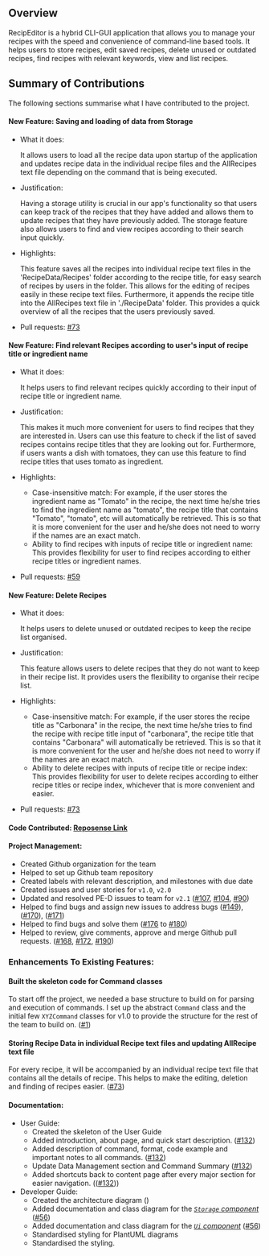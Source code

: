 ## Overview
RecipEditor is a hybrid CLI-GUI application that allows you to manage your recipes with the speed 
and convenience of command-line based tools. It helps users to store recipes, edit saved recipes, 
delete unused or outdated recipes, find recipes with relevant keywords, view and list recipes.

## Summary of Contributions
The following sections summarise what I have contributed to the project.

#### **New Feature**: Saving and loading of data from Storage
- What it does:

  It allows users to load all the recipe data upon startup of the application and
  updates recipe data in the individual recipe files and the AllRecipes text file depending on
  the command that is being executed.

- Justification:

  Having a storage utility is crucial in our app's functionality so that users can
  keep track of the recipes that they have added and allows them to update recipes that they have
  previously added. The storage feature also allows users to find and view recipes according to their
  search input quickly.

- Highlights:

  This feature saves all the recipes into individual recipe text files in the 'RecipeData/Recipes'
  folder according to the recipe title, for easy search of recipes by users in the folder. This allows for
  the editing of recipes easily in these recipe text files. Furthermore, it appends the recipe title into
  the AllRecipes text file in './RecipeData' folder. This provides a quick overview of all the recipes that
  the users previously saved.
- Pull requests: [#73](https://github.com/AY2223S1-CS2113-T18-2/tp/pull/73)


#### **New Feature**: Find relevant Recipes according to user's input of recipe title or ingredient name
- What it does:

  It helps users to find relevant recipes quickly according to their input of recipe title or ingredient name.

- Justification:

  This makes it much more convenient for users to find recipes that they are interested in. Users can use this feature
  to check if the list of saved recipes contains recipe titles that they are looking out for. Furthermore, if users
  wants a dish with tomatoes, they can use this feature to find recipe titles that uses tomato as ingredient.
- Highlights:
  - Case-insensitive match:
    For example, if the user stores the ingredient name as "Tomato" in the recipe, the next time he/she tries to find
    the ingredient name as "tomato", the recipe title that contains "Tomato", "tomato", etc will automatically be retrieved.
    This is so that it is more convenient for the user and he/she does not need to worry if the names are an exact match.
  - Ability to find recipes with inputs of recipe title or ingredient name:
    This provides flexibility for user to find recipes according to either recipe titles or ingredient names.
- Pull requests: [#59](https://github.com/AY2223S1-CS2113-T18-2/tp/pull/59)


#### **New Feature**: Delete Recipes
- What it does:

  It helps users to delete unused or outdated recipes to keep the recipe list organised.

- Justification:

  This feature allows users to delete recipes that they do not want to keep in their recipe list. It provides users the
  flexibility to organise their recipe list.

- Highlights:
  - Case-insensitive match:
    For example, if the user stores the recipe title as "Carbonara" in the recipe, the next time he/she tries to find
    the recipe with recipe title input of "carbonara", the recipe title that contains "Carbonara" will automatically be retrieved.
    This is so that it is more convenient for the user and he/she does not need to worry if the names are an exact match.
  - Ability to delete recipes with inputs of recipe title or recipe index:
    This provides flexibility for user to delete recipes according to either recipe titles or recipe index, whichever that
    is more convenient and easier.
- Pull requests: [#73](https://github.com/AY2223S1-CS2113-T18-2/tp/pull/73)



#### **Code Contributed**: [Reposense Link](https://nus-cs2113-ay2223s1.github.io/tp-dashboard/?search=&sort=groupTitle&sortWithin=title&timeframe=commit&mergegroup=&groupSelect=groupByRepos&breakdown=true&checkedFileTypes=docs~functional-code~test-code~other&since=2022-09-16&tabOpen=true&tabType=authorship&tabAuthor=qianz-z&tabRepo=AY2223S1-CS2113-T18-2%2Ftp%5Bmaster%5D&authorshipIsMergeGroup=false&authorshipFileTypes=docs~functional-code~test-code&authorshipIsBinaryFileTypeChecked=false&authorshipIsIgnoredFilesChecked=false)


#### **Project Management**:
- Created Github organization for the team
- Helped to set up Github team repository
- Created labels with relevant description, and milestones with due date
- Created issues and user stories for `v1.0`, `v2.0`
- Updated and resolved PE-D issues to team for `v2.1`
  ([#107](https://github.com/AY2223S1-CS2113-T18-2/tp/issues/107),
  [#104](https://github.com/AY2223S1-CS2113-T18-2/tp/issues/104),
  [#90](https://github.com/AY2223S1-CS2113-T18-2/tp/issues/90))
- Helped to find bugs and assign new issues to address bugs
  ([#149](https://github.com/AY2223S1-CS2113-T18-2/tp/issues/149)),
  ([#170](https://github.com/AY2223S1-CS2113-T18-2/tp/issues/170)),
  ([#171](https://github.com/AY2223S1-CS2113-T18-2/tp/issues/171))
- Helped to find bugs and solve them ([#176](https://github.com/AY2223S1-CS2113-T18-2/tp/issues/176) to [#180](https://github.com/AY2223S1-CS2113-T18-2/tp/issues/180))
- Helped to review, give comments, approve and merge Github pull requests. ([#168](https://github.com/AY2223S1-CS2113-T18-2/tp/pull/168), [#172](https://github.com/AY2223S1-CS2113-T18-2/tp/pull/172), [#190](https://github.com/AY2223S1-CS2113-T18-2/tp/pull/190))

### **Enhancements To Existing Features**:

#### **Built the skeleton code for Command classes**
To start off the project, we needed a base structure to build on for parsing and execution of commands.
I set up the abstract `Command` class and the initial few `XYZCommand` classes for v1.0 to provide the
structure for the rest of the team to build on.
([#1](https://github.com/AY2223S1-CS2113-T18-2/tp/pull/1))

#### **Storing Recipe Data in individual Recipe text files and updating AllRecipe text file**
For every recipe, it will be accompanied by an individual recipe text file that contains all the details of
recipe. This helps to make the editing, deletion and finding of recipes easier.
([#73](https://github.com/AY2223S1-CS2113-T18-2/tp/pull/73))


#### **Documentation**:
- User Guide:
  - Created the skeleton of the User Guide
  - Added introduction, about page, and quick start description. ([#132](https://github.com/AY2223S1-CS2113-T18-2/tp/pull/132))
  - Added description of command, format, code example and important notes to all commands. ([#132](https://github.com/AY2223S1-CS2113-T18-2/tp/pull/132))
  - Update Data Management section and Command Summary ([#132](https://github.com/AY2223S1-CS2113-T18-2/tp/pull/132))
  - Added shortcuts back to content page after every major section for easier navigation. (([#132](https://github.com/AY2223S1-CS2113-T18-2/tp/pull/132)))
- Developer Guide:
  - Created the architecture diagram ()
  - Added documentation and class diagram for the [_`Storage` component_](https://github.com/AY2223S1-CS2113-T18-2/tp/blob/master/docs/DeveloperGuide.md#storage-component) ([#56](https://github.com/AY2223S1-CS2113-T18-2/tp/pull/56))
  - Added documentation and class diagram for the [_`Ui` component_](https://github.com/AY2223S1-CS2113-T18-2/tp/blob/master/docs/DeveloperGuide.md#ui-component) ([#56](https://github.com/AY2223S1-CS2113-T18-2/tp/pull/56))
  - Standardised styling for PlantUML diagrams
  - Standardised the styling.